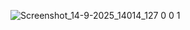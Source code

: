 ![Screenshot_14-9-2025_14014_127 0 0 1](https://github.com/user-attachments/assets/c206a5d3-9078-4005-b17d-af70dd48d91c)
